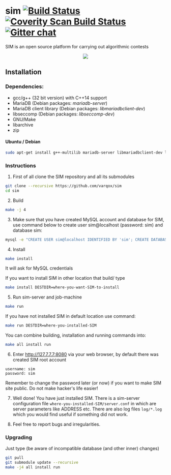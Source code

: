 # sim [![Build Status](https://travis-ci.org/varqox/sim.svg?branch=master)](https://travis-ci.org/varqox/sim) [![Coverity Scan Build Status](https://scan.coverity.com/projects/6466/badge.svg)](https://scan.coverity.com/projects/varqox-sim) [![Gitter chat](https://badges.gitter.im/varqox/sim.png)](https://gitter.im/varqox/sim)

SIM is an open source platform for carrying out algorithmic contests

<div align="center">
  <img src="http://varqox.github.io/img/sim.png"/>
</div>


## Installation

### Dependencies:

- gcc/g++ (32 bit version) with C++14 support
- MariaDB (Debian packages: _mariadb-server_)
- MariaDB client library (Debian packages: _libmariadbclient-dev_)
- libseccomp (Debian packages: _libseccomp-dev_)
- GNU/Make
- libarchive
- zip

#### Ubuntu / Debian

  ```sh
  sudo apt-get install g++-multilib mariadb-server libmariadbclient-dev libseccomp-dev libarchive-dev make zip
  ```

### Instructions

1. First of all clone the SIM repository and all its submodules

  ```sh
  git clone --recursive https://github.com/varqox/sim
  cd sim
  ```

2. Build

  ```sh
  make -j 4
  ```

3. Make sure that you have created MySQL account and database for SIM, use command below to create user sim@localhost (password: sim) and database sim:

  ```sh
  mysql -e "CREATE USER sim@localhost IDENTIFIED BY 'sim'; CREATE DATABASE sim; GRANT ALL ON sim.* TO 'sim'@'localhost';" -u root -p
  ```

4. Install

  ```sh
  make install
  ```
  It will ask for MySQL credentials

  If you want to install SIM in other location that build/ type

  ```sh
  make install DESTDIR=where-you-want-SIM-to-install
  ```

5. Run sim-server and job-machine

  ```sh
  make run
  ```

  If you have not installed SIM in default location use command:

  ```sh
  make run DESTDIR=where-you-installed-SIM
  ```

  You can combine building, installation and running commands into:
  ```sh
  make all install run
  ```

6. Enter http://127.7.7.7:8080 via your web browser, by default there was created SIM root account
  ```
  username: sim
  password: sim
  ```

  Remember to change the password later (or now) if you want to make SIM site public. Do not make hacker's life easier!

7. Well done! You have just installed SIM. There is a sim-server configuration file `where-you-installed-SIM/server.conf` in which are server parameters like ADDRESS etc. There are also log files `log/*.log` which you would find useful if something did not work.

8. Feel free to report bugs and irregularities.

### Upgrading
Just type (be aware of incompatible database (and other inner) changes)
```sh
git pull
git submodule update --recursive
make -j4 all install run
```
